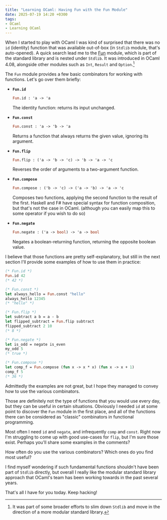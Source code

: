 ```yaml
---
title: "Learning OCaml: Having Fun with the Fun Module"
date: 2025-07-19 14:20 +0300
tags:
- OCaml
- Learning OCaml
---
```


When I started to play with OCaml I was kind of surprised that there was no
`id` (identity) function that was available out-of-box (in `Stdlib` module,
that's auto-opened). A quick search lead me to the
[Fun](https://ocaml.org/manual/5.3/api/Fun.html) module, which is part of the
standard library and is nested under
`Stdlib`. It was introduced in OCaml 4.08, alongside other
modules such as `Int`, `Result` and `Option`.[^1]

The `Fun` module provides a few basic combinators for working with functions.
Let's go over them briefly:

- **`Fun.id`**

  ```ocaml
  Fun.id : 'a -> 'a
  ```

  The identity function: returns its input unchanged.

- **`Fun.const`**

  ```ocaml
  Fun.const : 'a -> 'b -> 'a
  ```

  Returns a function that always returns the given value, ignoring its argument.

- **`Fun.flip`**

  ```ocaml
  Fun.flip : ('a -> 'b -> 'c) -> 'b -> 'a -> 'c
  ```

  Reverses the order of arguments to a two-argument function.

- **`Fun.compose`**

  ```ocaml
  Fun.compose : ('b -> 'c) -> ('a -> 'b) -> 'a -> 'c
  ```

  Composes two functions, applying the second function to the result of the first. Haskell and F# have
  special syntax for function composition, but that's not the case in OCaml. (although you can easily
  map this to some operator if you wish to do so)

- **`Fun.negate`**

  ```ocaml
  Fun.negate : ('a -> bool) -> 'a -> bool
  ```

  Negates a boolean-returning function, returning the opposite boolean value.

I believe that those functions are pretty self-explanatory, but still in the next section
I'll provide some examples of how to use them in practice:

```ocaml
(* Fun.id *)
Fun.id 42
(* 42 *)

(* Fun.const *)
let always_hello = Fun.const "hello"
always_hello 12345
(* "hello" *)

(* Fun.flip *)
let subtract a b = a - b
let flipped_subtract = Fun.flip subtract
flipped_subtract 2 10
(* 8 *)

(* Fun.negate *)
let is_odd = negate is_even
my_odd 5
(* true *)

(* Fun.compose *)
let comp_f = Fun.compose (fun x -> x * x) (fun x -> x + 1)
comp_f 5
(* 36 *)
```

Admittedly the examples are not great, but I hope they managed to convey how to use
the various combinators.

Those are definitely not the type of functions that you would use every day, but they can
be useful in certain situations. Obviously I needed `id` at some point to discover the
`Fun` module in the first place, and all of the functions there can be considered as
"classic" combinators in functional programming.

Most often I need `id` and `negate`, and infrequently `comp` and `const`.
Right now I'm struggling to come up with good use-cases for `flip`, but
I'm sure those exist. Perhaps you'll share some examples in the comments?

How often do you use the various combinators? Which ones do you find most useful?

I find myself wondering if such fundamental functions shouldn't have been part of
`Stdlib` directly, but overall I really like the modular standard library approach
that OCaml's team has been working towards in the past several years.

That's all I have for you today. Keep hacking!

[^1]: It was part of some broader efforts to slim down `Stdlib` and move in the direction of a more modular standard library.
